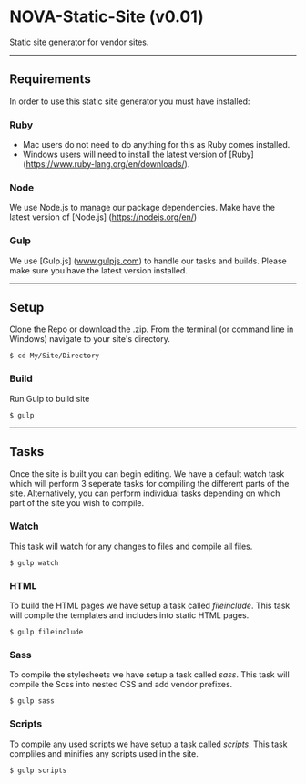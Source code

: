# NOVA-Static-Site (v0.01)
Static site generator for vendor sites.
___
## Requirements
In order to use this static site generator you must have installed:

### Ruby
  - Mac users do not need to do anything for this as Ruby comes installed.
  - Windows users will need to install the latest version of [Ruby] (https://www.ruby-lang.org/en/downloads/).
  
### Node
We use Node.js to manage our package dependencies. Make have the latest version of [Node.js] (https://nodejs.org/en/)
  
### Gulp
We use [Gulp.js] (www.gulpjs.com) to handle our tasks and builds. Please make sure you have the latest version installed.

___
## Setup

Clone the Repo or download the .zip.
From the terminal (or command line in Windows) navigate to your site's directory.

```
$ cd My/Site/Directory
```
### Build
Run Gulp to build site

```
$ gulp
```
___
## Tasks
Once the site is built you can begin editing. We have a default watch task which will perform 3 seperate tasks for compiling the different parts of the site. Alternatively, you can perform individual tasks depending on which part of the site you wish to compile.

### Watch
This task will watch for any changes to files and compile all files.

```
$ gulp watch
```

### HTML
To build the HTML pages we have setup a task called *fileinclude*. This task will compile the templates and includes into static HTML pages.

```
$ gulp fileinclude
```

### Sass
To compile the stylesheets we have setup a task called *sass*. This task will compile the Scss into nested CSS and add vendor prefixes.

```
$ gulp sass
```

### Scripts
To compile any used scripts we have setup a task called *scripts*. This task compliles and minifies any scripts used in the site.

```
$ gulp scripts
```
